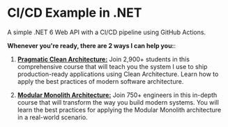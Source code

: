 # CI/CD Example in .NET

A simple .NET 6 Web API with a CI/CD pipeline using GitHub Actions.

**Whenever you're ready, there are 2 ways I can help you:**:

1. [**Pragmatic Clean Architecture:**](https://www.milanjovanovic.tech/pragmatic-clean-architecture?utm_source=dev.to&utm_medium=website&utm_campaign=cross-posting) Join 2,900+ students in this comprehensive course that will teach you the system I use to ship production-ready applications using Clean Architecture. Learn how to apply the best practices of modern software architecture.
 
2. [**Modular Monolith Architecture:**](https://www.milanjovanovic.tech/modular-monolith-architecture?utm_source=dev.to&utm_medium=website&utm_campaign=cross-posting) Join 750+ engineers in this in-depth course that will transform the way you build modern systems. You will learn the best practices for applying the Modular Monolith architecture in a real-world scenario.
